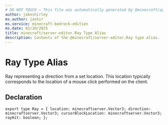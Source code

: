 ```yaml
---
# DO NOT TOUCH — This file was automatically generated by @minecraft/api-docs-generator, to report problems file an issue at https://github.com/Mojang/minecraft-scripting-libraries
author: jakeshirley
ms.author: jashir
ms.service: minecraft-bedrock-edition
ms.date: 02/10/2025
title: minecraft/server-editor.Ray Type Alias
description: Contents of the @minecraft/server-editor.Ray type alias.
---
```

# Ray Type Alias

Ray representing a direction from a set location. This location typically corresponds to the location of a mouse click performed on the client.

## Declaration
`export type Ray = {
    location: minecraftserver.Vector3;
    direction: minecraftserver.Vector3;
    cursorBlockLocation: minecraftserver.Vector3;
    rayHit: boolean;
};`
